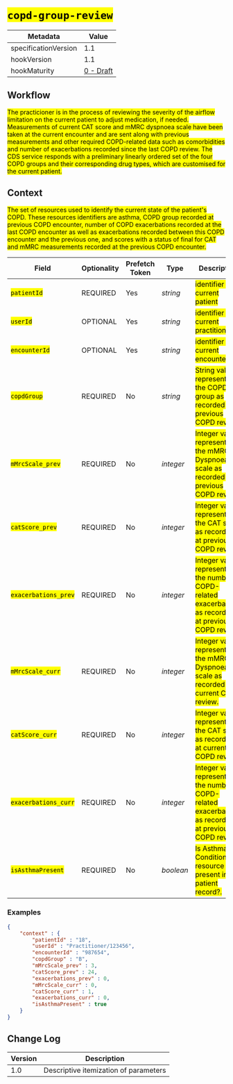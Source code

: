 # <mark>`copd-group-review`</mark>

| Metadata | Value
| ---- | ----
| specificationVersion | 1.1
| hookVersion | 1.1
| hookMaturity | [0 - Draft](../../specification/1.0/#hook-maturity-model)

## Workflow

<mark>The practicioner is in the process of reviewing the severity of the airflow limitation on the current patient to adjust medication, if needed. Measurements of current CAT score and mMRC dyspnoea scale have been taken at the current encounter and are sent along with previous measurements and other required COPD-related data such as comorbidities and number of exacerbations recorded since the last COPD review. The CDS service responds with a preliminary linearly ordered set of the four COPD groups and their corresponding drug types, which are customised for the current patient.</mark>

## Context

<mark>The set of resources used to identify the current state of the patient's COPD. These resources identifiers are asthma, COPD group recorded at previous COPD encounter, number of COPD exacerbations recorded at the last COPD encounter as well as exacerbations recorded between this COPD encounter and the previous one, and scores with a status of final for CAT and mMRC measurements recorded at the previous COPD encounter.</mark>

Field | Optionality | Prefetch Token | Type | Description
----- | -------- | ---- | ---- | ----
<mark>`patientId`</mark> | REQUIRED | Yes | *string* | <mark>identifier of current patient</mark>
<mark>`userId`</mark> | OPTIONAL | Yes | *string* | <mark>identifier of current practitioner</mark>
<mark>`encounterId`</mark> | OPTIONAL | Yes | *string* | <mark>identifier of current encounter</mark>
<mark>`copdGroup`</mark> | REQUIRED | No | *string* | <mark>String value representing the COPD group as recorded at previous COPD review.</mark>
<mark>`mMrcScale_prev`</mark> | REQUIRED | No | *integer* | <mark>Integer value representing the mMRC Dyspnoea scale as recorded at previous COPD review.</mark>
<mark>`catScore_prev`</mark> | REQUIRED | No | *integer* | <mark>Integer value representing the CAT score as recorded at previous COPD review.</mark>
<mark>`exacerbations_prev`</mark> | REQUIRED | No | *integer* | <mark>Integer value representing the number of COPD-related exacerbations as recorded at previous COPD review.</mark>
<mark>`mMrcScale_curr`</mark> | REQUIRED | No | *integer* | <mark>Integer value representing the mMRC Dyspnoea scale as recorded at current COPD review.</mark>
<mark>`catScore_curr`</mark> | REQUIRED | No | *integer* | <mark>Integer value representing the CAT score as recorded at current COPD review.</mark>
<mark>`exacerbations_curr`</mark> | REQUIRED | No | *integer* | <mark>Integer value representing the number of COPD-related exacerbations as recorded at previous COPD review.</mark>
<mark>`isAsthmaPresent`</mark> | REQUIRED | No | *boolean* | <mark>Is Asthma Condition resource type present in the patient record?.</mark>

### Examples


```json
{
    "context" : { 
        "patientId" : "18", 
        "userId" : "Practitioner/123456", 
        "encounterId" : "987654",
        "copdGroup" : "B",
        "mMrcScale_prev" : 3,
        "catScore_prev" : 24,
        "exacerbations_prev" : 0,
        "mMrcScale_curr" : 0,
        "catScore_curr" : 1,
        "exacerbations_curr" : 0,
        "isAsthmaPresent" : true
    }
}
```

## Change Log

Version | Description
---- | ----
1.0 | Descriptive itemization of parameters
